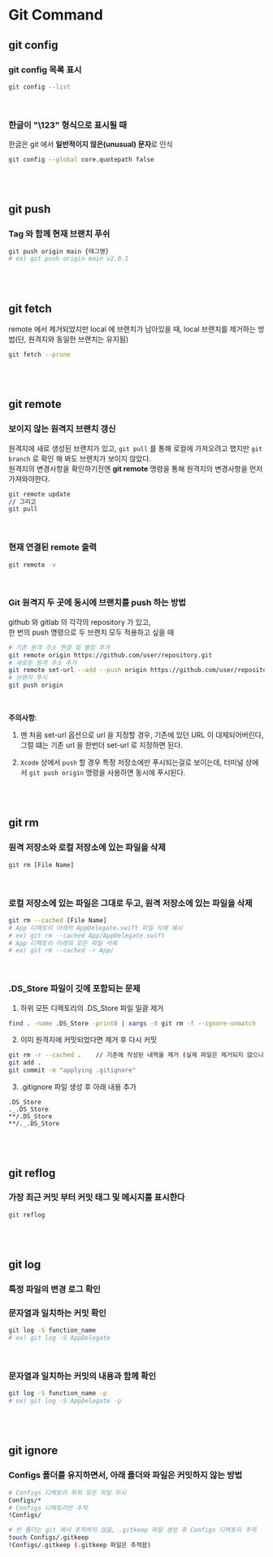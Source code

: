 # Git Command

## git config

### git config 목록 표시

```bash
git config --list
```

</br>

### 한글이 "\123" 형식으로 표시될 때

한글은 git 에서 **일반적이지 않은(unusual) 문자**로 인식

```bash
git config --global core.quotepath false
```

</br>
</br>

## git push

### Tag 와 함께 현재 브랜치 푸쉬

```bash
git push origin main {태그명}
# ex) git push origin main v2.0.1
```

</br>
</br>

## git fetch

remote 에서 제거되었지만 local 에 브랜치가 남아있을 때, local 브랜치를 제거하는 방법(단, 원격지와 동일한 브랜치는 유지됨)

```bash
git fetch --prune
``` 

</br>
</br>

## git remote

### 보이지 않는 원격지 브랜치 갱신

원격지에 새로 생성된 브랜치가 있고, `git pull` 를 통해 로컬에 가져오려고 했지만 `git branch` 로 확인 해 봐도 브랜치가 보이지 않았다.  
원격지의 변경사항을 확인하기전엔 **git remote** 명령을 통해 원격지의 변경사항을 먼저 가져와야한다.

```bash
git remote update
// 그리고
git pull
```

</br>

### 현재 연결된 remote 출력

```bash
git remote -v
```

</br>

### Git 원격지 두 곳에 동시에 브랜치를 push 하는 방법

github 와 gitlab 의 각각의 repository 가 있고,  
한 번의 push 명령으로 두 브랜치 모두 적용하고 싶을 때

```bash
# 기존 원격 주소 연결 및 별칭 추가
git remote origin https://github.com/user/repository.git
# 새로운 원격 주소 추가
git remote set-url --add --push origin https://github.com/user/repository.git
# 브랜치 푸시
git push origin
```

</br>

**주의사항**:

1. 맨 처음 set-url 옵션으로 url 을 지정할 경우, 기존에 있던 URL 이 대체되어버린다, 그럴 떄는 기존 url 을 한번더 set-url 로 지정하면 된다.

2. `Xcode` 상에서 `push` 할 경우 특정 저장소에만 푸시되는걸로 보이는데, 터미널 상에서 `git push origin` 명령을 사용하면 동시에 푸시된다.

</br>
</br>

## git rm

### 원격 저장소와 로컬 저장소에 있는 파일을 삭제

```bash
git rm [File Name]
```

</br>

### 로컬 저장소에 있는 파일은 그대로 두고, 원격 저장소에 있는 파일을 삭제

```bash
git rm --cached [File Name]
# App 디렉토리 아래의 AppDelegate.swift 파일 삭제 예시
# ex) git rm --cached App/AppDelegate.swift
# App 디렉토리 아래의 모든 파일 삭제
# ex) git rm --cached -r App/
```

</br>

### .DS_Store 파일이 깃에 포함되는 문제

1. 하위 모든 디렉토리의 .DS_Store 파일 일괄 제거

```bash
find . -name .DS_Store -print0 | xargs -0 git rm -f --ignore-unmatch
```

2. 이미 원격지에 커밋되었다면 제거 후 다시 커밋

```bash
git rm -r --cached .    // 기존에 작성된 내역을 제거 (실제 파일은 제거되지 않으니 안심)
git add .
git commit -m "applying .gitignore"
```

3. .gitignore 파일 생성 후 아래 내용 추가

```vim
.DS_Store
._.DS_Store
**/.DS_Store
**/._.DS_Store
```

</br>
</br>

## git reflog

### 가장 최근 커밋 부터 커밋 태그 및 메시지를 표시한다

```bash
git reflog
```  

</br>
</br>

## git log

### 특정 파일의 변경 로그 확인

### 문자열과 일치하는 커밋 확인

```bash
git log -S function_name
# ex) git log -S AppDelegate
```

<br>

### 문자열과 일치하는 커밋의 내용과 함께 확인

```bash
git log -S function_name -p
# ex) git log -S AppDelegate -p
```

</br>
</br>

## git ignore

### Configs 폴더를 유지하면서, 아래 폴더와 파일은 커밋하지 않는 방법

```bash
# Configs 디렉토리 하위 모든 파일 무시
Configs/* 
# Configs 디렉토리만 추적
!Configs/

# 빈 폴더는 git 에서 추적하지 않음, .gitkeep 파일 생성 후 Configs 디렉토리 추적
touch Configs/.gitkeep
!Configs/.gitkeep (.gitkeep 파일은 추적함)
```
